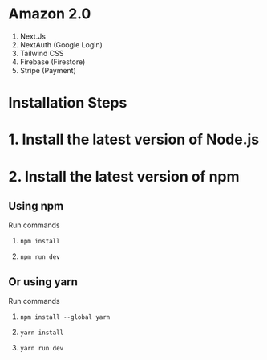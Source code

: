 # Amazon 2.0

1. Next.Js
2. NextAuth (Google Login)
3. Tailwind CSS
4. Firebase (Firestore)
5. Stripe (Payment)
   
# Installation Steps
# 1. Install the latest version of Node.js
# 2. Install the latest version of npm
## Using npm

Run commands

1) ```npm install```


2) ```npm run dev```


## Or using yarn

Run commands 

1) ```npm install --global yarn```

2) ```yarn install```

3) ```yarn run dev```
